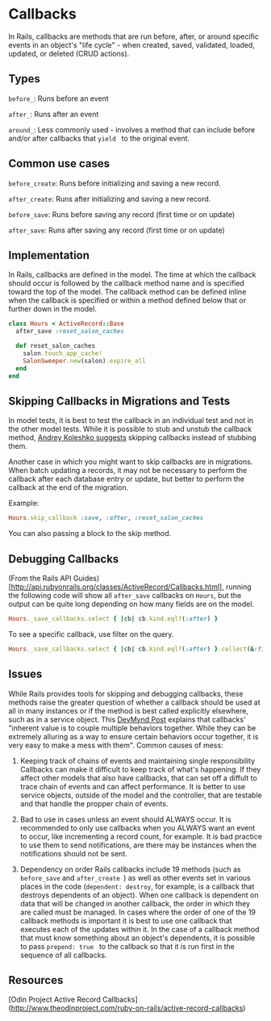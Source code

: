 # Callbacks

In Rails, callbacks are methods that are run before, after, or around specific events in an object's "life cycle"  - when created, saved, validated, loaded, updated, or deleted (CRUD actions).


## Types

```before_```: Runs before an event

```after_```: Runs after an event

```around_```: Less commonly used - involves a method that can include before and/or after callbacks that ```yield ``` to the original event.


## Common use cases
```before_create```: Runs before initializing and saving a new record.

```after_create```: Runs after initializing and saving a new record.

```before_save```: Runs before saving any record (first time or on update)

```after_save```: Runs after saving any record (first time or on update)


## Implementation
In Rails, callbacks are defined in the model.  The time at which the callback should occur is followed by the callback method name and is specified toward the top of the model.  The callback method can be defined inline when the callback is specified or within a method defined below that or further down in the model.

```ruby
class Hours < ActiveRecord::Base
  after_save :reset_salon_caches

  def reset_salon_caches
    salon.touch_app_cache!
    SalonSweeper.new(salon).expire_all
  end
end
```

## Skipping Callbacks in Migrations and Tests
In model tests, it is best to test the callback in an individual test and not in the other model tests.  While it is possible to stub and unstub the callback method, [Andrey Koleshko suggests](http://railsguides.net/skip-callbacks-in-tests/) skipping callbacks instead of stubbing them.

Another case in which you might want to skip callbacks are in migrations.  When batch updating a records, it may not be necessary to perform the callback after each database entry or update, but better to perform the callback at the end of the migration.

Example:
```ruby
Hours.skip_callback :save, :after, :reset_salon_caches
```
You can also passing a block to the skip method.


## Debugging Callbacks
(From the Rails API Guides)[http://api.rubyonrails.org/classes/ActiveRecord/Callbacks.html], running the following code will show all ```after_save``` callbacks on ```Hours```, but the output can be quite long depending on how many fields are on the model.

```ruby
Hours._save_callbacks.select { |cb| cb.kind.eql?(:after) }
```
To see a specific callback, use filter on the query.

```ruby
Hours._save_callbacks.select { |cb| cb.kind.eql?(:after) }.collect(&:filter).include?(:rest_salon_caches)
```

## Issues
While Rails provides tools for skipping and debugging callbacks, these methods raise the greater question of whether a callback should be used at all in many instances or if the method is best called explicitly elsewhere, such as in a service object.  This [DevMynd Post](https://www.devmynd.com/blog/2013-2-effective-rails-part-1-activerecord-callbacks) explains that callbacks' "inherent value is to couple multiple behaviors together. While they can be extremely alluring as a way to ensure certain behaviors occur together, it is very easy to make a mess with them".  Common causes of mess:

1. Keeping track of chains of events and maintaining single responsibility
Callbacks can make it difficult to keep track of what's happening.  If they affect other models that also have callbacks, that can set off a diffult to trace chain of events and can affect performance.  It is better to use service objects, outside of the model and the controller, that are testable and that handle the propper chain of events.

2. Bad to use in cases unless an event should ALWAYS occur.
It is recommended to only use callbacks when you ALWAYS want an event to occur, like incrementing a record count, for example.  It is bad practice to use them to send notifications, are there may be instances when the notifications should not be sent.

3. Dependency on order
Rails callbacks include 19 methods (such as ```before_save``` and ```after_create ```) as well as other events set in various places in the code (```dependent: destroy```, for example, is a callback that destroys dependents of an object).  When one callback is dependent on data that will be changed in another callback, the order in which they are called must be managed.  In cases where the order of one of the 19 callback methods is important it is best to use one callback that executes each of the updates within it.  In the case of a callback method that must know something about an object's dependents, it is possible to pass ```prepend: true ``` to the callback so that it is run first in the sequence of all callbacks.


## Resources
[Odin Project Active Record Callbacks] (http://www.theodinproject.com/ruby-on-rails/active-record-callbacks)
